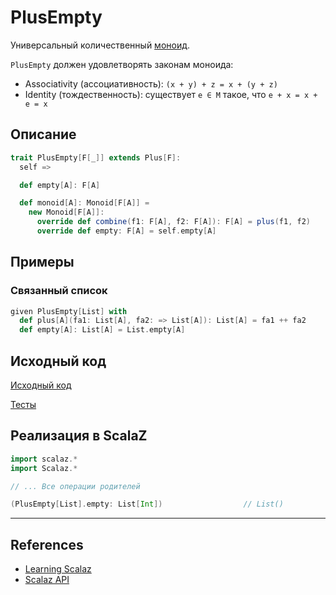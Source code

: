 # PlusEmpty

Универсальный количественный [моноид](../monoid/monoid).

`PlusEmpty` должен удовлетворять законам моноида:
- Associativity (ассоциативность): `(x + y) + z = x + (y + z)`
- Identity (тождественность): существует `e ∈ M` такое, что `e + x = x + e = x`


## Описание

```scala
trait PlusEmpty[F[_]] extends Plus[F]:
  self =>

  def empty[A]: F[A]

  def monoid[A]: Monoid[F[A]] =
    new Monoid[F[A]]:
      override def combine(f1: F[A], f2: F[A]): F[A] = plus(f1, f2)
      override def empty: F[A] = self.empty[A]
```

## Примеры

### Связанный список

```scala
given PlusEmpty[List] with
  def plus[A](fa1: List[A], fa2: => List[A]): List[A] = fa1 ++ fa2
  def empty[A]: List[A] = List.empty[A]
```

## Исходный код

[Исходный код](https://gitflic.ru/project/artemkorsakov/scalabook/blob?file=examples%2Fsrc%2Fmain%2Fscala%2Ftypeclass%2Fmonad%2FPlusEmpty.scala&plain=1)

[Тесты](https://gitflic.ru/project/artemkorsakov/scalabook/blob?file=examples%2Fsrc%2Ftest%2Fscala%2Ftypeclass%2Fmonad%2FPlusEmptySuite.scala)


## Реализация в ScalaZ

```scala
import scalaz.*
import Scalaz.*

// ... Все операции родителей

(PlusEmpty[List].empty: List[Int])                  // List()
```


---

## References

- [Learning Scalaz](http://eed3si9n.com/learning-scalaz/MonadPlus.html)
- [Scalaz API](https://javadoc.io/doc/org.scalaz/scalaz-core_3/7.3.6/scalaz/PlusEmpty.html)
